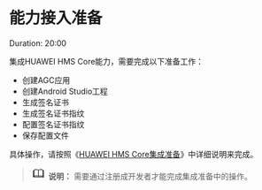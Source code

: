 # 能力接入准备<a name="ZH-CN_TOPIC_0000001098842148"></a>

Duration: 20:00

集成HUAWEI HMS Core能力，需要完成以下准备工作：

-   创建AGC应用
-   创建Android Studio工程
-   生成签名证书
-   生成签名证书指纹
-   配置签名证书指纹
-   保存配置文件

具体操作，请按照《[HUAWEI HMS Core集成准备](https://developer.huawei.com/consumer/cn/codelab/HMSPreparation/index.html)》中详细说明来完成。

>![](public_sys-resources/icon-note.gif) **说明：** 
>需要通过注册成开发者才能完成集成准备中的操作。

